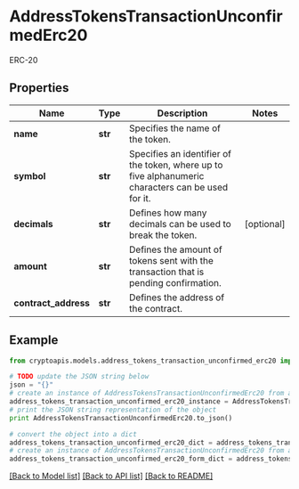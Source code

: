 # AddressTokensTransactionUnconfirmedErc20

ERC-20

## Properties
Name | Type | Description | Notes
------------ | ------------- | ------------- | -------------
**name** | **str** | Specifies the name of the token. | 
**symbol** | **str** | Specifies an identifier of the token, where up to five alphanumeric characters can be used for it. | 
**decimals** | **str** | Defines how many decimals can be used to break the token. | [optional] 
**amount** | **str** | Defines the amount of tokens sent with the transaction that is pending confirmation. | 
**contract_address** | **str** | Defines the address of the contract. | 

## Example

```python
from cryptoapis.models.address_tokens_transaction_unconfirmed_erc20 import AddressTokensTransactionUnconfirmedErc20

# TODO update the JSON string below
json = "{}"
# create an instance of AddressTokensTransactionUnconfirmedErc20 from a JSON string
address_tokens_transaction_unconfirmed_erc20_instance = AddressTokensTransactionUnconfirmedErc20.from_json(json)
# print the JSON string representation of the object
print AddressTokensTransactionUnconfirmedErc20.to_json()

# convert the object into a dict
address_tokens_transaction_unconfirmed_erc20_dict = address_tokens_transaction_unconfirmed_erc20_instance.to_dict()
# create an instance of AddressTokensTransactionUnconfirmedErc20 from a dict
address_tokens_transaction_unconfirmed_erc20_form_dict = address_tokens_transaction_unconfirmed_erc20.from_dict(address_tokens_transaction_unconfirmed_erc20_dict)
```
[[Back to Model list]](../README.md#documentation-for-models) [[Back to API list]](../README.md#documentation-for-api-endpoints) [[Back to README]](../README.md)


